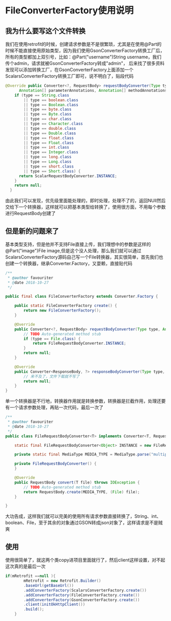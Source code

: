 # FileConverterFactory使用说明
## 我为什么要写这个文件转换
我们在使用retrofit的时候，创建请求参数是不是很繁琐，尤其是在使用@Part的时候不能直接使用原始类型，因为我们使用GsonConverterFactory转换工厂后，所有的类型都加上双引号，比如：@Part("username")String username，我们传个admin，请求就被GsonConverterFactory转成"admin"，
后来找了很多资料发现可以添加转换工厂，在GsonConverterFactory上面添加一个ScalarsConverterFactory转换工厂即可，说不明白了，贴段代码
```java
@Override public Converter<?, RequestBody> requestBodyConverter(Type type,
      Annotation[] parameterAnnotations, Annotation[] methodAnnotations, Retrofit retrofit) {
    if (type == String.class
        || type == boolean.class
        || type == Boolean.class
        || type == byte.class
        || type == Byte.class
        || type == char.class
        || type == Character.class
        || type == double.class
        || type == Double.class
        || type == float.class
        || type == Float.class
        || type == int.class
        || type == Integer.class
        || type == long.class
        || type == Long.class
        || type == short.class
        || type == Short.class) {
      return ScalarRequestBodyConverter.INSTANCE;
    }
    return null;
  }
```
由此我们可以发现，优先级里面能处理的，即时处理，处理不了的，返回NUll然后交给下一个转换器，这样就可以把基本类型给转换了，使用很方面，不用每个参数进行RequestBody创建了
## 但是新的问题来了
基本类型支持，但是他并不支持File直接上传，我们理想中的参数是这样的@Part("image")File image,但是这个没人处理，那么我们就可以通过ScalarsConverterFactory源码自己写一个File转换器，其实很简单，首先我们也创建一个转换器，继承Converter.Factory，又耍赖，直接贴代码
```java
/**
 * @author favouriter
 * @date 2018-10-27
 */

public final class FileConverterFactory extends Converter.Factory {

    public static FileConverterFactory create() {
        return new FileConverterFactory();
    }

    @Override
    public Converter<?, RequestBody> requestBodyConverter(Type type, Annotation[] parameterAnnotations, Annotation[] methodAnnotations, Retrofit retrofit) {
        // TODO Auto-generated method stub
        if (type == File.class) {
            return FileRequestBodyConverter.INSTANCE;
        }
        return null;
    }

    @Override
    public Converter<ResponseBody, ?> responseBodyConverter(Type type, Annotation[] annotations, Retrofit retrofit) {
        // 来不及了，文件下载就不写了
        return null;
    }
}
```
单一个转换器是不行地，转换器作用就是转换参数，转换器是拦截作用，处理还要有一个请求参数处理，再贴一次代码，最后一次了
```java
/**
 * @author favouriter
 * @date 2018-10-27
 */
public class FileRequestBodyConverter<T> implements Converter<T, RequestBody> {

    static final FileRequestBodyConverter<Object> INSTANCE = new FileRequestBodyConverter<>();

    private static final MediaType MEDIA_TYPE = MediaType.parse("multipart/form-data; charset=UTF-8");

    private FileRequestBodyConverter() {
    }

    @Override
    public RequestBody convert(T file) throws IOException {
        // TODO Auto-generated method stub
        return RequestBody.create(MEDIA_TYPE, (File) file);
    }

}
```
大功告成，这样我们就可以完美的使用所有请求参数直接转换了，String、int、boolean、File，至于其余的对象通过GSON转成json对象了，这样请求是不是贼爽
## 使用
使用很简单了，就这两个类copy进项目里面就行了，然后client这样设置，对不起这次真的是最后一次
```java
if(mRetrofit ==null ){
	    mRetrofit = new Retrofit.Builder()
	    .baseUrl(getBaseUrl())
	    .addConverterFactory(ScalarsConverterFactory.create())
	    .addConverterFactory(FileConverterFactory.create())
	    .addConverterFactory(GsonConverterFactory.create())
	    .client(initOkHttpClient())
	    .build();
	}
```